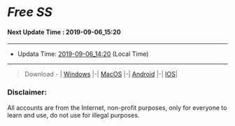 
# *Free SS*

#### Next Update Time : 2019-09-06_15:20

---
* Updata Time: [2019-09-06_14:20](https://github.com/Geek-007/free-SS/blob/master/2019-09-06_14:20_FreeSS.txt) (Local Time)
---

> Download - | [Windows](https://github.com/shadowsocks/shadowsocks-windows/releases) |-| [MacOS](https://github.com/shadowsocks/shadowsocks-iOS/releases) |-| [Android](https://github.com/shadowsocks/shadowsocks-android/releases) |-| [IOS](https://itunes.apple.com/us/)|

### Disclaimer:
All accounts are from the Internet, non-profit purposes, only for everyone to learn and use, do not use for illegal purposes.
<br>
